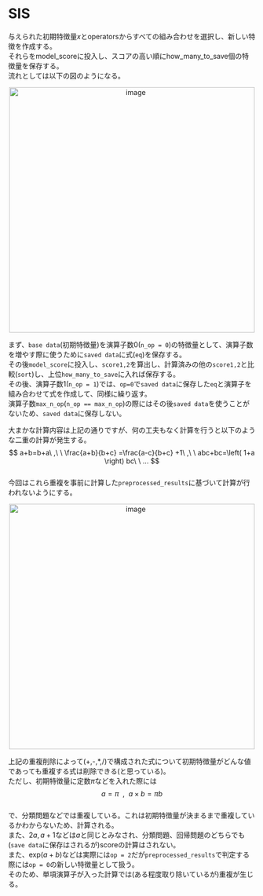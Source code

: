 # SIS

与えられた初期特徴量$x$とoperatorsからすべての組み合わせを選択し、新しい特徴を作成する。   
それらをmodel_scoreに投入し、スコアの高い順にhow_many_to_save個の特徴量を保存する。   
流れとしては以下の図のようになる。   

<div align="center"><img width="500" alt="image" src="https://i.imgur.com/33gcIFq.png"></div>

まず、`base data`(初期特徴量)を演算子数0(`n_op = 0`)の特徴量として、演算子数を増やす際に使うために`saved data`に式(`eq`)を保存する。   
その後`model_score`に投入し、`score1,2`を算出し、計算済みの他の`score1,2`と比較(`sort`)し、上位`how_many_to_save`に入れば保存する。   
その後、演算子数1(`n_op = 1`)では、`op=0`で`saved data`に保存した`eq`と演算子を組み合わせて式を作成して、同様に繰り返す。   
演算子数`max_n_op`(`n_op == max_n_op`)の際にはその後`saved data`を使うことがないため、`saved data`に保存しない。   

大まかな計算内容は上記の通りですが、何の工夫もなく計算を行うと以下のような二重の計算が発生する。   
$$ a+b=b+a\  ,\  \  \frac{a+b}{b+c} =\frac{a-c}{b+c} +1\  ,\  \  abc+bc=\left( 1+a \right) bc\  \  ... $$   
今回はこれら重複を事前に計算した`preprocessed_results`に基づいて計算が行われないようにする。   

<div align="center"><img width="500" alt="image" src="https://i.imgur.com/WFFQCG5.png"></div>

上記の重複削除によって(+,-,*,/)で構成された式について初期特徴量がどんな値であっても重複する式は削除できる(と思っている)。   
ただし、初期特徴量に定数$\pi$などを入れた際には   
$$ a=\pi \  \  ,\  \  a\times b=\pi b $$   
で、分類問題などでは重複している。これは初期特徴量が決まるまで重複しているかわからないため、計算される。   
また、$2a,a+1$などは$a$と同じとみなされ、分類問題、回帰問題のどちらでも(`save data`に保存はされるが)scoreの計算はされない。   
また、$\text{exp} \left( a+b \right)$などは実際には`op = 2`だが`preprocessed_results`で判定する際には`op = 0`の新しい特徴量として扱う。   
そのため、単項演算子が入った計算では(ある程度取り除いているが)重複が生じる。   
